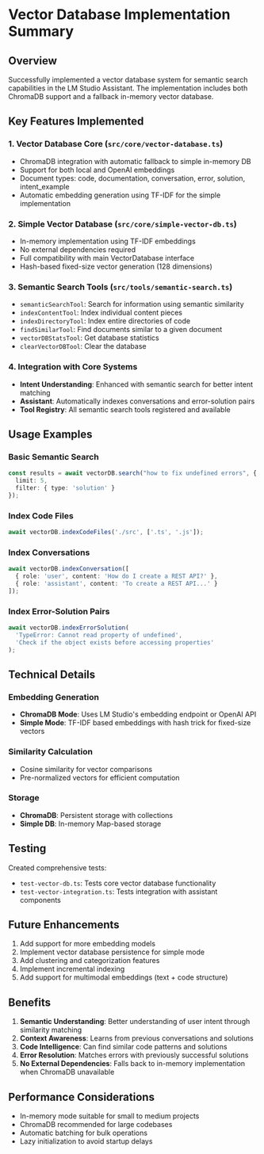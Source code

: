 # Vector Database Implementation Summary

## Overview
Successfully implemented a vector database system for semantic search capabilities in the LM Studio Assistant. The implementation includes both ChromaDB support and a fallback in-memory vector database.

## Key Features Implemented

### 1. **Vector Database Core (`src/core/vector-database.ts`)**
- ChromaDB integration with automatic fallback to simple in-memory DB
- Support for both local and OpenAI embeddings
- Document types: code, documentation, conversation, error, solution, intent_example
- Automatic embedding generation using TF-IDF for the simple implementation

### 2. **Simple Vector Database (`src/core/simple-vector-db.ts`)**
- In-memory implementation using TF-IDF embeddings
- No external dependencies required
- Full compatibility with main VectorDatabase interface
- Hash-based fixed-size vector generation (128 dimensions)

### 3. **Semantic Search Tools (`src/tools/semantic-search.ts`)**
- `semanticSearchTool`: Search for information using semantic similarity
- `indexContentTool`: Index individual content pieces
- `indexDirectoryTool`: Index entire directories of code
- `findSimilarTool`: Find documents similar to a given document
- `vectorDBStatsTool`: Get database statistics
- `clearVectorDBTool`: Clear the database

### 4. **Integration with Core Systems**
- **Intent Understanding**: Enhanced with semantic search for better intent matching
- **Assistant**: Automatically indexes conversations and error-solution pairs
- **Tool Registry**: All semantic search tools registered and available

## Usage Examples

### Basic Semantic Search
```typescript
const results = await vectorDB.search("how to fix undefined errors", {
  limit: 5,
  filter: { type: 'solution' }
});
```

### Index Code Files
```typescript
await vectorDB.indexCodeFiles('./src', ['.ts', '.js']);
```

### Index Conversations
```typescript
await vectorDB.indexConversation([
  { role: 'user', content: 'How do I create a REST API?' },
  { role: 'assistant', content: 'To create a REST API...' }
]);
```

### Index Error-Solution Pairs
```typescript
await vectorDB.indexErrorSolution(
  'TypeError: Cannot read property of undefined',
  'Check if the object exists before accessing properties'
);
```

## Technical Details

### Embedding Generation
- **ChromaDB Mode**: Uses LM Studio's embedding endpoint or OpenAI API
- **Simple Mode**: TF-IDF based embeddings with hash trick for fixed-size vectors

### Similarity Calculation
- Cosine similarity for vector comparisons
- Pre-normalized vectors for efficient computation

### Storage
- **ChromaDB**: Persistent storage with collections
- **Simple DB**: In-memory Map-based storage

## Testing
Created comprehensive tests:
- `test-vector-db.ts`: Tests core vector database functionality
- `test-vector-integration.ts`: Tests integration with assistant components

## Future Enhancements
1. Add support for more embedding models
2. Implement vector database persistence for simple mode
3. Add clustering and categorization features
4. Implement incremental indexing
5. Add support for multimodal embeddings (text + code structure)

## Benefits
1. **Semantic Understanding**: Better understanding of user intent through similarity matching
2. **Context Awareness**: Learns from previous conversations and solutions
3. **Code Intelligence**: Can find similar code patterns and solutions
4. **Error Resolution**: Matches errors with previously successful solutions
5. **No External Dependencies**: Falls back to in-memory implementation when ChromaDB unavailable

## Performance Considerations
- In-memory mode suitable for small to medium projects
- ChromaDB recommended for large codebases
- Automatic batching for bulk operations
- Lazy initialization to avoid startup delays